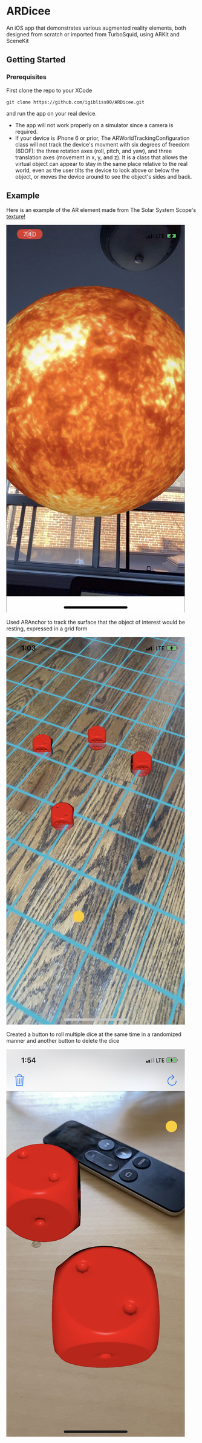 # ARDicee

An iOS app that demonstrates various augmented reality elements, both designed from scratch or imported from TurboSquid, using ARKit and SceneKit

## Getting Started

### Prerequisites

First clone the repo to your XCode
```
git clone https://github.com/igibliss00/ARDicee.git
```

and run the app on your real device.  

- The app will not work properly on a simulator since a camera is required.  
- If your device is iPhone 6 or prior, The ARWorldTrackingConfiguration class will not track the device's movment with six degrees of freedom (6DOF): the three rotation axes (roll, pitch, and yaw), and three translation axes (movement in x, y, and z). It is a class that allows the virtual object can appear to stay in the same place relative to the real world, even as the user tilts the device to look above or below the object, or moves the device around to see the object's sides and back.

## Example

Here is an example of the AR element made from The Solar System Scope's [texture!](https://www.solarsystemscope.com/textures/)

![AR of the sun](https://github.com/igibliss00/ARDicee/blob/master/assets/example.jpeg)

Used ARAnchor to track the surface that the object of interest would be resting, expressed in a grid form

![grid from ARAnchor](https://github.com/igibliss00/ARDicee/blob/master/assets/grid.jpeg)

Created a button to roll multiple dice at the same time in a randomized manner and another button to delete the dice

![final dice](https://github.com/igibliss00/ARDicee/blob/master/assets/final.jpeg)
